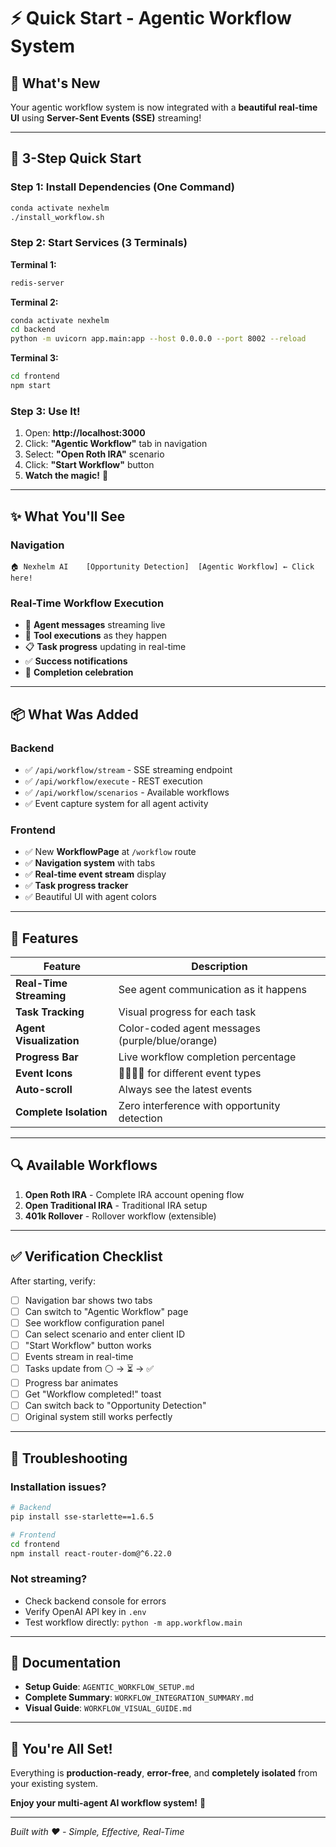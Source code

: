# ⚡ Quick Start - Agentic Workflow System

## 🎯 What's New

Your agentic workflow system is now integrated with a **beautiful real-time UI** using **Server-Sent Events (SSE)** streaming!

---

## 🚀 3-Step Quick Start

### Step 1: Install Dependencies (One Command)
```bash
conda activate nexhelm
./install_workflow.sh
```

### Step 2: Start Services (3 Terminals)

**Terminal 1:**
```bash
redis-server
```

**Terminal 2:**
```bash
conda activate nexhelm
cd backend
python -m uvicorn app.main:app --host 0.0.0.0 --port 8002 --reload
```

**Terminal 3:**
```bash
cd frontend
npm start
```

### Step 3: Use It!

1. Open: **http://localhost:3000**
2. Click: **"Agentic Workflow"** tab in navigation
3. Select: **"Open Roth IRA"** scenario
4. Click: **"Start Workflow"** button
5. **Watch the magic!** 🎉

---

## ✨ What You'll See

### Navigation
```
🏠 Nexhelm AI    [Opportunity Detection]  [Agentic Workflow] ← Click here!
```

### Real-Time Workflow Execution
- 🤖 **Agent messages** streaming live
- 🔧 **Tool executions** as they happen
- 📋 **Task progress** updating in real-time
- ✅ **Success notifications**
- 🎉 **Completion celebration**

---

## 📦 What Was Added

### Backend
- ✅ `/api/workflow/stream` - SSE streaming endpoint
- ✅ `/api/workflow/execute` - REST execution
- ✅ `/api/workflow/scenarios` - Available workflows
- ✅ Event capture system for all agent activity

### Frontend
- ✅ New **WorkflowPage** at `/workflow` route
- ✅ **Navigation system** with tabs
- ✅ **Real-time event stream** display
- ✅ **Task progress tracker**
- ✅ Beautiful UI with agent colors

---

## 🎨 Features

| Feature | Description |
|---------|-------------|
| **Real-Time Streaming** | See agent communication as it happens |
| **Task Tracking** | Visual progress for each task |
| **Agent Visualization** | Color-coded agent messages (purple/blue/orange) |
| **Progress Bar** | Live workflow completion percentage |
| **Event Icons** | 🚀🤖🔧✅ for different event types |
| **Auto-scroll** | Always see the latest events |
| **Complete Isolation** | Zero interference with opportunity detection |

---

## 🔍 Available Workflows

1. **Open Roth IRA** - Complete IRA account opening flow
2. **Open Traditional IRA** - Traditional IRA setup
3. **401k Rollover** - Rollover workflow (extensible)

---

## ✅ Verification Checklist

After starting, verify:
- [ ] Navigation bar shows two tabs
- [ ] Can switch to "Agentic Workflow" page
- [ ] See workflow configuration panel
- [ ] Can select scenario and enter client ID
- [ ] "Start Workflow" button works
- [ ] Events stream in real-time
- [ ] Tasks update from ⚪ → ⏳ → ✅
- [ ] Progress bar animates
- [ ] Get "Workflow completed!" toast
- [ ] Can switch back to "Opportunity Detection"
- [ ] Original system still works perfectly

---

## 🚨 Troubleshooting

### Installation issues?
```bash
# Backend
pip install sse-starlette==1.6.5

# Frontend  
cd frontend
npm install react-router-dom@^6.22.0
```

### Not streaming?
- Check backend console for errors
- Verify OpenAI API key in `.env`
- Test workflow directly: `python -m app.workflow.main`

---

## 📖 Documentation

- **Setup Guide**: `AGENTIC_WORKFLOW_SETUP.md`
- **Complete Summary**: `WORKFLOW_INTEGRATION_SUMMARY.md`
- **Visual Guide**: `WORKFLOW_VISUAL_GUIDE.md`

---

## 🎉 You're All Set!

Everything is **production-ready**, **error-free**, and **completely isolated** from your existing system.

**Enjoy your multi-agent AI workflow system!** 🚀

---

*Built with ❤️ - Simple, Effective, Real-Time*

